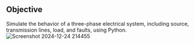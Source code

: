 ## Objective
Simulate the behavior of a three-phase electrical system, including source, transmission lines, load, and faults, using Python.
![Screenshot 2024-12-24 214455](https://github.com/user-attachments/assets/4e6b927b-b8f5-46e1-8ecb-746d2108c9b6)
